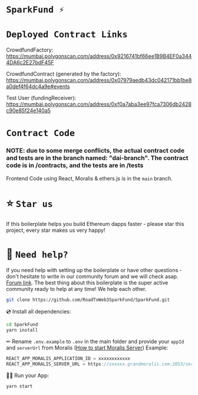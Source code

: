 # `SparkFund ⚡️`

# `Deployed Contract Links`
CrowdfundFactory: https://mumbai.polygonscan.com/address/0x9216741bf66ee1B9B4EF0a3444DA6c2E27bdF45F

CrowdfundContract (generated by the factory): https://mumbai.polygonscan.com/address/0x07979aedb43dc042171bb1be8a0def4f64dc4a9e#events

Test User (fundingReceiver): https://mumbai.polygonscan.com/address/0xf0a7aba3ee97fca7306db2428c90e85f24e140a5


# `Contract Code`
### NOTE: due to some merge conflicts, the actual contract code and tests are in the branch named: "dai-branch". The contract code is in /contracts, and the tests are in /tests

Frontend Code using React, Moralis & ethers.js is in the `main` branch. 

# ⭐️ `Star us`

If this boilerplate helps you build Ethereum dapps faster - please star this project, every star makes us very happy!

# 🤝 `Need help?`

If you need help with setting up the boilerplate or have other questions - don't hesitate to write in our community forum and we will check asap. [Forum link](https://forum.moralis.io/t/ethereum-boilerplate-questions/3951/86). The best thing about this boilerplate is the super active community ready to help at any time! We help each other.



```sh
git clone https://github.com/RoadToWeb3SparkFund/SparkFund.git
```

💿 Install all dependencies:

```sh
cd SparkFund
yarn install
```

✏ Rename `.env.example` to `.env` in the main folder and provide your `appId` and `serverUrl` from Moralis ([How to start Moralis Server](https://docs.moralis.io/moralis-server/getting-started/create-a-moralis-server))
Example:

```jsx
REACT_APP_MORALIS_APPLICATION_ID = xxxxxxxxxxxx
REACT_APP_MORALIS_SERVER_URL = https://xxxxxx.grandmoralis.com:2053/server
```

🚴‍♂️ Run your App:

```sh
yarn start
```
